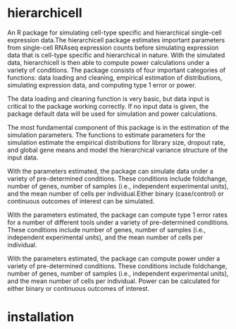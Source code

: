 # hierarchicell
An R package for simulating cell-type specific and hierarchical single-cell 
expression data.The hierarchicell package estimates important parameters from
single-cell RNAseq expression counts before simulating expression data that
is cell-type specific and hierarchical in nature. With the simulated data,
hierarchicell is then able to compute power calculations under a variety of
conditions. The package consists of four important categories of functions:
data loading and cleaning, empirical estimation of distributions,
simulating expression data, and computing type 1 error or power.

The data loading and cleaning function is very basic, but data input is
critical to the package working correctly. If no input data is given, the
package default data will be used for simulation and power calculations.

The most fundamental component of this package is in the estimation of the
simulation parameters. The functions to estimate parameters for the
simulation estimate the empirical distributions for library size, dropout
rate, and global gene means and model the hierarchical variance structure
of the input data. 

With the parameters estimated, the package can simulate data under a
variety of pre-determined conditions. These conditions include foldchange,
number of genes, number of samples (i.e., independent experimental units),
and the mean number of cells per individual.Either binary (case/control)
or continuous outcomes of interest can be simulated. 

With the parameters estimated, the package can compute type 1 error rates
for a number of different tools under a variety of pre-determined
conditions. These conditions include number of genes, number of samples
(i.e., independent experimental units), and the mean number of cells per
individual. 

With the parameters estimated, the package can compute power under a
variety of pre-determined conditions. These conditions include foldchange,
number of genes, number of samples (i.e., independent experimental units),
and the mean number of cells per individual. Power can be calculated for 
either binary or continuous outcomes of interest. 

# installation

